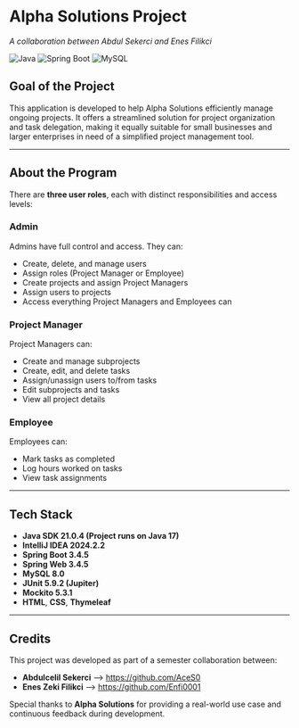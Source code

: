 # Alpha Solutions Project  
_A collaboration between Abdul Sekerci and Enes Filikci_

![Java](https://img.shields.io/badge/Java-21-blue.svg)
![Spring Boot](https://img.shields.io/badge/Spring%20Boot-3.2-green.svg)
![MySQL](https://img.shields.io/badge/MySQL-8.0-orange.svg)

## Goal of the Project
This application is developed to help Alpha Solutions efficiently manage ongoing projects. It offers a streamlined solution for project organization and task delegation, making it equally suitable for small businesses and larger enterprises in need of a simplified project management tool.

---

## About the Program

There are **three user roles**, each with distinct responsibilities and access levels:

### Admin
Admins have full control and access. They can:
- Create, delete, and manage users
- Assign roles (Project Manager or Employee)
- Create projects and assign Project Managers
- Assign users to projects
- Access everything Project Managers and Employees can

### Project Manager
Project Managers can:
- Create and manage subprojects
- Create, edit, and delete tasks
- Assign/unassign users to/from tasks
- Edit subprojects and tasks
- View all project details

### Employee
Employees can:
- Mark tasks as completed
- Log hours worked on tasks
- View task assignments

---

## Tech Stack
- **Java SDK 21.0.4 (Project runs on Java 17)**
- **IntelliJ IDEA 2024.2.2**
- **Spring Boot 3.4.5**
- **Spring Web 3.4.5**
- **MySQL 8.0**
- **JUnit 5.9.2 (Jupiter)**
- **Mockito 5.3.1**
- **HTML**, **CSS**, **Thymeleaf**

---

## Credits
This project was developed as part of a semester collaboration between:

- **Abdulcelil Sekerci** –> https://github.com/AceS0
- **Enes Zeki Filikci** –> https://github.com/Enfi0001 

Special thanks to **Alpha Solutions** for providing a real-world use case and continuous feedback during development.
